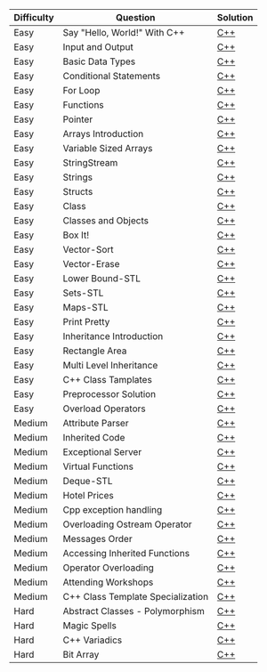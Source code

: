 |Difficulty|Question|Solution|
|-|-|-|
|Easy|Say "Hello, World!" With C++|[C++](https://)
|Easy|Input and Output|[C++](https://)
|Easy|Basic Data Types|[C++](https://)
|Easy|Conditional Statements|[C++](https://)
|Easy|For Loop|[C++](https://)
|Easy|Functions|[C++](https://)
|Easy|Pointer|[C++](https://)
|Easy|Arrays Introduction|[C++](https://)
|Easy|Variable Sized Arrays|[C++](https://)
|Easy|StringStream|[C++](https://)
|Easy|Strings|[C++](https://)
|Easy|Structs|[C++](https://)
|Easy|Class|[C++](https://)
|Easy|Classes and Objects|[C++](https://)
|Easy|Box It!|[C++](https://)
|Easy|Vector-Sort|[C++](https://)
|Easy|Vector-Erase|[C++](https://)
|Easy|Lower Bound-STL|[C++](https://)
|Easy|Sets-STL|[C++](https://)
|Easy|Maps-STL|[C++](https://)
|Easy|Print Pretty|[C++](https://)
|Easy|Inheritance Introduction|[C++](https://)
|Easy|Rectangle Area|[C++](https://)
|Easy|Multi Level Inheritance|[C++](https://)
|Easy|C++ Class Tamplates|[C++](https://)
|Easy|Preprocessor Solution|[C++](https://)
|Easy|Overload Operators|[C++](https://)
|Medium|Attribute Parser|[C++](https://)
|Medium|Inherited Code|[C++](https://)
|Medium|Exceptional Server|[C++](https://)
|Medium|Virtual Functions|[C++](https://)
|Medium|Deque-STL|[C++](https://)
|Medium|Hotel Prices|[C++](https://)
|Medium|Cpp exception handling|[C++](https://)
|Medium|Overloading Ostream Operator|[C++](https://)
|Medium|Messages Order|[C++](https://)
|Medium|Accessing Inherited Functions|[C++](https://)
|Medium|Operator Overloading|[C++](https://)
|Medium|Attending Workshops|[C++](https://)
|Medium|C++ Class Template Specialization|[C++](https://)
|Hard|Abstract Classes - Polymorphism|[C++](https://)
|Hard|Magic Spells|[C++](https://)
|Hard|C++ Variadics|[C++](https://)
|Hard|Bit Array|[C++](https://)
